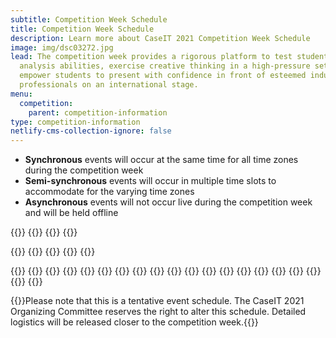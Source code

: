 ```yaml
---
subtitle: Competition Week Schedule
title: Competition Week Schedule
description: Learn more about CaseIT 2021 Competition Week Schedule
image: img/dsc03272.jpg
lead: The competition week provides a rigorous platform to test students’ case
  analysis abilities, exercise creative thinking in a high-pressure setting, and
  empower students to present with confidence in front of esteemed industry
  professionals on an international stage.
menu:
  competition:
    parent: competition-information
type: competition-information
netlify-cms-collection-ignore: false
---
```


- **Synchronous** events will occur at the same time for all time zones during the competition week
- **Semi-synchronous** events will occur in multiple time slots to accommodate for the varying time zones
- **Asynchronous** events will not occur live during the competition week and will be held offline

{{<comp-schedule>}}
{{<comp-schedule-item index="00" date="2021-02-13">}}
{{<comp-schedule-event name="Welcome Package" >}}
{{</comp-schedule-item>}}

{{<comp-schedule-item index="01" date="2021-02-14">}}
{{<comp-schedule-event name="Division Draw" sync="sync">}}
{{<comp-schedule-event name="Division Draw" sync="async">}}
{{<comp-schedule-event name="Division Draw" sync="semi">}}
{{</comp-schedule-item>}}

{{<comp-schedule-item index="02" date="2021-02-15">}}
{{<comp-schedule-event name="Case 1 Deliberation" >}}
{{</comp-schedule-item>}}
{{<comp-schedule-item index="03" date="2021-02-15">}}
{{<comp-schedule-event name="Case I Presentations" >}}
{{</comp-schedule-item>}}
{{<comp-schedule-item index="04" date="2021-02-15">}}
{{<comp-schedule-event name="Sponsor Networking Sessions" >}}
{{</comp-schedule-item>}}
{{<comp-schedule-item index="05" date="2021-02-15">}}
{{<comp-schedule-event name="Case II Deliberation" >}}
{{<comp-schedule-event name="Case Sponsor Event" >}}
{{</comp-schedule-item>}}
{{<comp-schedule-item index="06" date="2021-02-15">}}
{{<comp-schedule-event name="Case II Preliminary Presentations" >}}
{{<comp-schedule-event name="Wildcard Presentations" >}}
{{<comp-schedule-event name="Final Presentations" >}}
{{<comp-schedule-event name="Case II Preliminary Presentations" >}}
{{</comp-schedule-item>}}
{{</comp-schedule>}}

{{<footnote>}}Please note that this is a tentative event schedule. The CaseIT 2021 Organizing Committee reserves the right to alter this schedule. Detailed logistics will be released closer to the competition week.{{</footnote>}}
